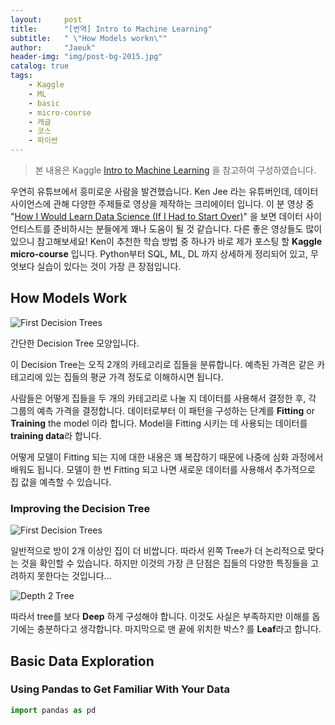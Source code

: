 ```yaml
---
layout:     post
title:      "[번역] Intro to Machine Learning"
subtitle:   " \"How Models workn\""
author:     "Jaeuk"
header-img: "img/post-bg-2015.jpg"
catalog: true
tags:
    - Kaggle
    - ML
    - basic
    - micro-course
    - 캐글
    - 코스
    - 파이썬
---
```


> 본 내용은 Kaggle [Intro to Machine Learning](https://www.kaggle.com/dansbecker/how-models-work) 을 참고하여 구성하였습니다.

우연히 유튜브에서 흥미로운 사람을 발견했습니다. Ken Jee 라는 유튜버인데, 데이터 사이언스에 관해 다양한 주제들로 영상을 제작하는 크리에이터 입니다. 이 분 영상 중  "[How I Would Learn Data Science (If I Had to Start Over)](https://www.youtube.com/watch?v=4OZip0cgOho)" 을 보면 데이터 사이언티스트를 준비하시는 분들에게 꽤나 도움이 될 것 같습니다. 다른 좋은 영상들도 많이 있으니 참고해보세요! Ken이 추천한 학습 방법 중 하나가 바로 제가 포스팅 할 **Kaggle micro-course** 입니다. Python부터 SQL, ML, DL 까지 상세하게 정리되어 있고, 무엇보다 실습이 있다는 것이 가장 큰 장점입니다.

## How Models Work

![First Decision Trees](http://i.imgur.com/7tsb5b1.png)

간단한 Decision Tree 모양입니다. 

이 Decision Tree는 오직 2개의 카테고리로 집들을 분류합니다. 예측된 가격은 같은 카테고리에 있는 집들의 평균 가격 정도로 이해하시면 됩니다.

사람들은 어떻게 집들을 두 개의 카테고리로 나눌 지 데이터를 사용해서 결정한 후, 각 그룹의 예측 가격을 결정합니다. 데이터로부터 이 패턴을 구성하는 단계를 **Fitting** or **Training** the model 이라 합니다. Model을 Fitting 시키는 데 사용되는 데이터를 **training data**라 합니다.

어떻게 모델이 Fitting 되는 지에 대한 내용은 꽤 복잡하기 때문에 나중에 심화 과정에서 배워도 됩니다. 모델이 한 번 Fitting 되고 나면 새로운 데이터를 사용해서 추가적으로 집 값을 예측할 수 있습니다.

### Improving the Decision Tree

![First Decision Trees](http://i.imgur.com/prAjgku.png)

일반적으로 방이 2개 이상인 집이 더 비쌉니다. 따라서 왼쪽 Tree가 더 논리적으로 맞다는 것을 확인할 수 있습니다. 하지만 이것의 가장 큰 단점은 집들의 다양한 특징들을 고려하지 못한다는 것입니다...

![Depth 2 Tree](http://i.imgur.com/R3ywQsR.png)

따라서 tree를 보다 **Deep** 하게 구성해야 합니다. 이것도 사실은 부족하지만 이해를 돕기에는 충분하다고 생각합니다. 마지막으로 맨 끝에 위치한 박스? 를 **Leaf**라고 합니다.



## Basic Data Exploration

### Using Pandas to Get Familiar With Your Data

```python
import pandas as pd
```

